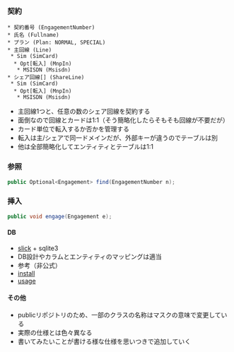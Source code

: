 ### 契約
```
* 契約番号 (EngagementNumber)
* 氏名 (Fullname)
* プラン (Plan: NORMAL, SPECIAL)
* 主回線 (Line)
 * Sim (SimCard)
  * Opt[転入] (MnpIn)
   * MSISDN (Msisdn)
* シェア回線[] (ShareLine)
 * Sim (SimCard)
  * Opt[転入] (MnpIn)
   * MSISDN (Msisdn)
```
+ 主回線1つと、任意の数のシェア回線を契約する
+ 面倒なので回線とカードは1:1（そう簡略化したらそもそも回線が不要だが）
+ カード単位で転入するか否かを管理する
+ 転入は主/シェアで同一ドメインだが、外部キーが違うのでテーブルは別
+ 他は全部簡略化してエンティティとテーブルは1:1

### 参照
```Java
public Optional<Engagement> find(EngagementNumber n);
```

### 挿入
```Java
public void engage(Engagement e);
```

#### DB
+ [slick](http://slick.typesafe.com/) + sqlite3
+ DB設計やカラムとエンティティのマッピングは適当
+ 参考（非公式）
 + [install](http://kaiyori.net/wordpress/?p=137)
 + [usage](http://www.mwsoft.jp/programming/scala/slick_query.html)

#### その他
+ publicリポジトリのため、一部のクラスの名称はマスクの意味で変更している
+ 実際の仕様とは色々異なる
+ 書いてみたいことが書ける様な仕様を思いつきで追加していく
